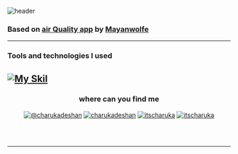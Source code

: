 
![header](https://capsule-render.vercel.app/api?type=waving&color=gradient&$with=auto&height=350&section=header&text=Air%20Quality%20App&animation=fadeIn&fontSize=60)


### Based on [air Quality app](https://github.com/Mayanwolfe/AirQualityApp) by [Mayanwolfe](https://www.youtube.com/@MayanwolfeStreams)


---

### Tools and technologies I used

[![My Skil](https://skillicons.dev/icons?i=js,react,css,html,git,github,postman,tailwind,vite,figma&perline=14)](https://skillicons.dev)
---


<h3 align="center">where can you find me  </h3>

<div>
<p align="center">
  <a href="https://medium.com/@charukadeshan" target="blank"><img align="center" src="https://img.shields.io/badge/Medium-12100E?style=for-the-badge&logo=medium&logoColor=white" alt="@charukadeshan" /></a>
<a href="https://linkedin.com/in/charukadeshan" target="blank"><img align="center" src="https://img.shields.io/badge/LinkedIn-0077B5?style=for-the-badge&logo=linkedin&logoColor=white" alt="charukadeshan" /></a>
<a href="https://twitter.com/itscharuka" target="blank"><img align="center" src="https://img.shields.io/badge/Twitter-1DA1F2?style=for-the-badge&logo=twitter&logoColor=white" alt="itscharuka"  /></a>
<a href="https://www.figma.com/@charukadeshan" target="blank"><img align="center" src="https://img.shields.io/badge/Figma-F24E1E?style=for-the-badge&logo=figma&logoColor=white" alt="itscharuka"  /></a> </p>
<br></br>

---

